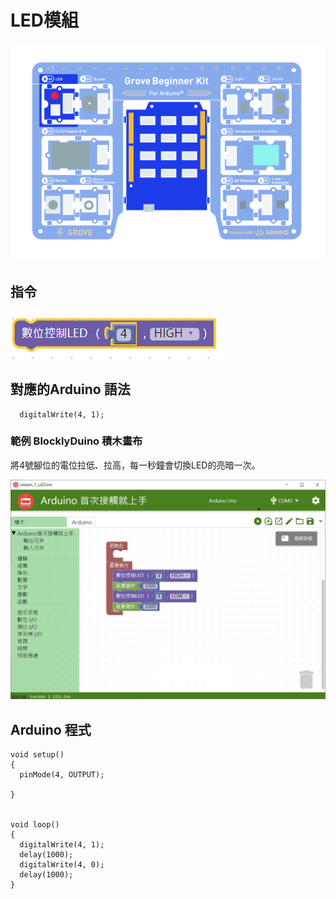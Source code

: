 # LED模組

![](../../../.gitbook/assets/01led.jpg)

## **指令**

![](../../../.gitbook/assets/01led00.png)

## **對應的**Arduino 語法

```text
  digitalWrite(4, 1);
```

### 範例 BlocklyDuino 積木畫布

將4號腳位的電位拉低、拉高，每一秒鐘會切換LED的亮暗一次。

![](../../../.gitbook/assets/lesson_1_led.png)

## Arduino 程式

```text
void setup()
{
  pinMode(4, OUTPUT);

}


void loop()
{
  digitalWrite(4, 1);
  delay(1000);
  digitalWrite(4, 0);
  delay(1000);
}
```

